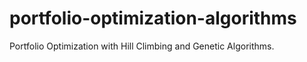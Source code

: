 # portfolio-optimization-algorithms
Portfolio Optimization with Hill Climbing and Genetic Algorithms.
